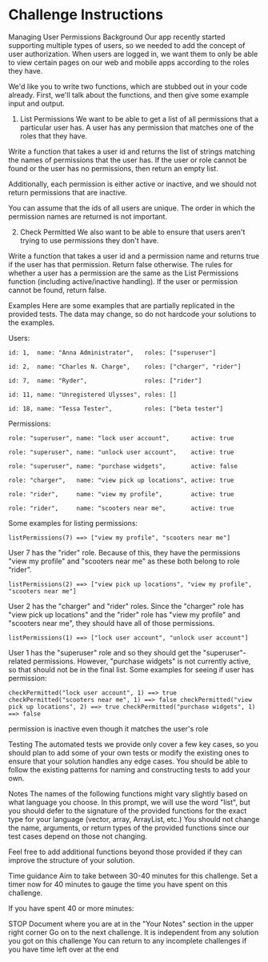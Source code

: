 # Challenge Instructions

Managing User Permissions
Background
Our app recently started supporting multiple types of users, so we needed to add the concept of user authorization. When users are logged in, we want them to only be able to view certain pages on our web and mobile apps according to the roles they have.

We'd like you to write two functions, which are stubbed out in your code already. First, we'll talk about the functions, and then give some example input and output.

1. List Permissions
We want to be able to get a list of all permissions that a particular user has. A user has any permission that matches one of the roles that they have.

Write a function that takes a user id and returns the list of strings matching the names of permissions that the user has. If the user or role cannot be found or the user has no permissions, then return an empty list.

Additionally, each permission is either active or inactive, and we should not return permissions that are inactive.

You can assume that the ids of all users are unique. The order in which the permission names are returned is not important.

2. Check Permitted
We also want to be able to ensure that users aren't trying to use permissions they don't have.

Write a function that takes a user id and a permission name and returns true if the user has that permission. Return false otherwise. The rules for whether a user has a permission are the same as the List Permissions function (including active/inactive handling). If the user or permission cannot be found, return false.

Examples
Here are some examples that are partially replicated in the provided tests. The data may change, so do not hardcode your solutions to the examples.

Users:

    id: 1,  name: "Anna Administrator",   roles: ["superuser"]

    id: 2,  name: "Charles N. Charge",    roles: ["charger", "rider"]

    id: 7,  name: "Ryder",                roles: ["rider"]

    id: 11, name: "Unregistered Ulysses", roles: []

    id: 18, name: "Tessa Tester",         roles: ["beta tester"]

Permissions:

    role: "superuser", name: "lock user account",      active: true

    role: "superuser", name: "unlock user account",    active: true

    role: "superuser", name: "purchase widgets",       active: false

    role: "charger",   name: "view pick up locations", active: true

    role: "rider",     name: "view my profile",        active: true

    role: "rider",     name: "scooters near me",       active: true

Some examples for listing permissions:

`listPermissions(7) ==> ["view my profile", "scooters near me"]`

User 7 has the "rider" role. Because of this, they have the permissions "view my profile" and "scooters near me" as these both belong to role “rider”.

`listPermissions(2) ==> ["view pick up locations", "view my profile", "scooters near me"]
`

User 2 has the "charger" and "rider" roles. Since the "charger" role has "view pick up locations" and the "rider" role has "view my profile" and "scooters near me", they should have all of those permissions.

`listPermissions(1) ==> ["lock user account", "unlock user account"]`

User 1 has the "superuser" role and so they should get the "superuser"-related permissions. However, "purchase widgets" is not currently active, so that should not be in the final list.
Some examples for seeing if user has permission:

`checkPermitted("lock user account", 1) ==> true
checkPermitted("scooters near me", 1) ==> false
checkPermitted("view pick up locations", 2) ==> true
checkPermitted("purchase widgets", 1) ==> false`

permission is inactive even though it matches the user's role

Testing
The automated tests we provide only cover a few key cases, so you should plan to add some of your own tests or modify the existing ones to ensure that your solution handles any edge cases. You should be able to follow the existing patterns for naming and constructing tests to add your own.

Notes
The names of the following functions might vary slightly based on what language you choose. In this prompt, we will use the word "list", but you should defer to the signature of the provided functions for the exact type for your language (vector, array, ArrayList, etc.) You should not change the name, arguments, or return types of the provided functions since our test cases depend on those not changing.

Feel free to add additional functions beyond those provided if they can improve the structure of your solution.

Time guidance
Aim to take between 30-40 minutes for this challenge. Set a timer now for 40 minutes to gauge the time you have spent on this challenge.

If you have spent 40 or more minutes:

STOP
Document where you are at in the "Your Notes" section in the upper right corner
Go on to the next challenge. It is independent from any solution you got on this challenge
You can return to any incomplete challenges if you have time left over at the end
